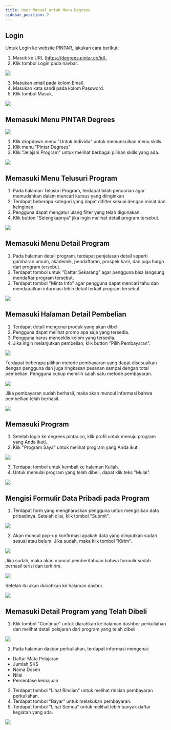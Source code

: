 ```yaml
---
title: User Manual untuk Menu Degrees
sidebar_position: 2
---
```

## **Login**

Untuk Login ke website PINTAR, lakukan cara berikut:

1. Masuk ke URL ([https://degrees.pintar.co/id).](https://degrees.pintar.co/id)
2. Klik tombol Login pada navbar.

![](/img/login_1.png)

3. Masukan email pada kolom Email.
4. Masukan kata sandi pada kolom Password.
5. Klik tombol Masuk.

![](/img/login_1.2.png)

## **Memasuki Menu PINTAR Degrees**

![](/img/dashboard-degree_id.png)

1. Klik dropdown menu "Untuk Individu" untuk memunculkan menu skills.
2. Klik menu "Pintar Degrees"
3. Klik "Jelajahi Program" untuk melihat berbagai pilihan skills yang ada.

![](/img/dashboard-degree_id2.png)

## **Memasuki Menu Telusuri Program**

1. Pada halaman Telusuri Program, terdapat bilah pencarian agar memudahkan dalam mencari kursus yang diinginkan
2. Terdapat beberapa kategori yang dapat difilter sesuai dengan minat dan keinginan.
3. Pengguna dapat mengatur ulang filter yang telah digunakan.
4. Klik button "Selengkapnya" jika ingin melihat detail program tersebut.

![](/img/degrees-home_id.png)

## **Memasuki Menu Detail Program**

1. Pada halaman detail program, terdapat penjelasan detail seperti gambaran umum, akademik, pendaftaran, prospek karir, dan juga harga dari program tersebut.
2. Terdapat tombol untuk "Daftar Sekarang" agar pengguna bisa langsung mendaftar program tersebut.
3. Terdapat tombol "Minta Info" agar pengguna dapat mencari tahu dan mendapatkan informasi lebih detail terkait program tersebut.

![](/img/degrees-detail_id.png)

## **Memasuki Halaman Detail Pembelian**

1. Terdapat detail mengenai produk yang akan dibeli.
2. Pengguna dapat melihat promo apa saja yang tersedia.
3. Pengguna harus menceklis kolom yang tersedia.
4. Jika ingin melanjutkan pembelian, klik button "Pilih Pembayaran".

![](/img/degrees-detailpayment_id.png)

Terdapat beberapa pilihan metode pembayaran yang dapat disesuaikan dengan pengguna dan juga ringkasan pesanan sampai dengan total pembelian. Pengguna cukup memilih salah satu metode pembayaran.

![](/img/degrees-payment_id.png)

Jika pembayaran sudah berhasil, maka akan muncul informasi bahwa pembellian telah berhasil.

![](/img/degrees-payment_id-1.png)

## **Memasuki Program**

1. Setelah login ke degrees.pintar.co, klik profil untuk menuju program yang Anda ikuti.
2. Klik "Program Saya" untuk melihat program yang Anda ikuti.

![](/img/my-programs_id.png)

3. Terdapat tombol untuk kembali ke halaman Kuliah.
4. Untuk memulai program yang telah dibeli, dapat klik teks "Mulai".

![](/img/dashboard-programsaya_id.png)

## **Mengisi Formulir Data Pribadi pada Program**

1. Terdapat form yang mengharuskan pengguna untuk mengisikan data pribadinya. Setelah diisi, klik tombol "Submit".

![](/img/degrees-personaldata_id.png)

2. Akan muncul pop-up konfirmasi apakah data yang diinputkan sudah sesuai atau belum. Jika sudah, maka klik tombol "Kirim".

![](/img/degrees-personaldata_id-3.png)

Jika sudah, maka akan muncul pemberitahuan bahwa formulir sudah berhasil terisi dan terkirim.

![](/img/degrees-personaldata_id-1.png)

Setelah itu akan diarahkan ke halaman dasbor.

![](/img/degrees-personaldata_id-2.png)

## **Memasuki Detail Program yang Telah Dibeli**

1. Klik tombol "Continue" untuk diarahkan ke halaman dashbor perkuliahan dan melihat detail pelajaran dari program yang telah dibeli.

![](/img/degrees-personaldata_id.png)

2. Pada halaman dasbor perkuliahan, terdapat informasi mengenai:

* Daftar Mata Pelajaran
* Jumlah SKS
* Nama Dosen
* Nilai
* Persentase kemajuan

3. Terdapat tombol "Lihat Rincian" untuk melihat rincian pembayaran perkuliahan.
4. Terdapat tombol "Bayar" untuk melakukan pembayaran.
5. Terdapat tombol "Lihat Semua" untuk melihat lebih banyak daftar kegiatan yang ada.

![](/img/degrees-dashboard_id.png)
